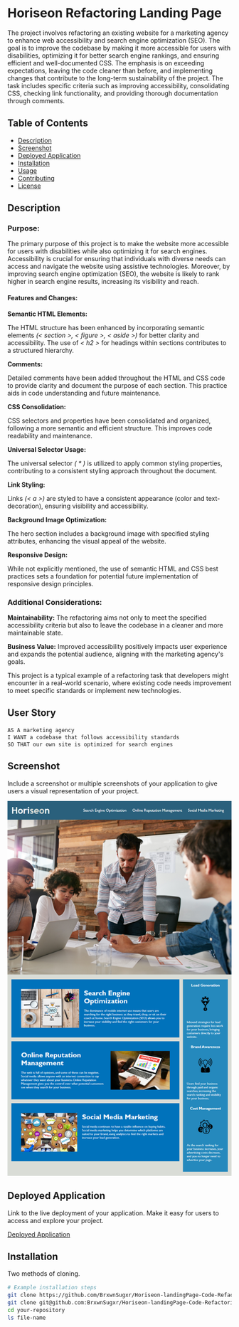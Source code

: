 # Horiseon Refactoring Landing Page

The project involves refactoring an existing website for a marketing agency to enhance web accessibility and search engine optimization (SEO). The goal is to improve the codebase by making it more accessible for users with disabilities, optimizing it for better search engine rankings, and ensuring efficient and well-documented CSS. The emphasis is on exceeding expectations, leaving the code cleaner than before, and implementing changes that contribute to the long-term sustainability of the project. The task includes specific criteria such as improving accessibility, consolidating CSS, checking link functionality, and providing thorough documentation through comments.

## Table of Contents

- [Description](#description)
- [Screenshot](#screenshot)
- [Deployed Application](#deployed-application)
- [Installation](#installation)
- [Usage](#usage)
- [Contributing](#contributing)
- [License](#license)

## Description

### Purpose:

The primary purpose of this project is to make the website more accessible for users with disabilities while also optimizing it for search engines. Accessibility is crucial for ensuring that individuals with diverse needs can access and navigate the website using assistive technologies. Moreover, by improving search engine optimization (SEO), the website is likely to rank higher in search engine results, increasing its visibility and reach.

#### Features and Changes:

**Semantic HTML Elements:**

The HTML structure has been enhanced by incorporating semantic elements _(< section >, < figure >, < aside >)_ for better clarity and accessibility.
The use of _< h2 >_ for headings within sections contributes to a structured hierarchy.

**Comments:**

Detailed comments have been added throughout the HTML and CSS code to provide clarity and document the purpose of each section. This practice aids in code understanding and future maintenance.

**CSS Consolidation:**

CSS selectors and properties have been consolidated and organized, following a more semantic and efficient structure. This improves code readability and maintenance.

**Universal Selector Usage:**

The universal selector _( \* )_ is utilized to apply common styling properties, contributing to a consistent styling approach throughout the document.

**Link Styling:**

Links _(< a >)_ are styled to have a consistent appearance (color and text-decoration), ensuring visibility and accessibility.

**Background Image Optimization:**

The hero section includes a background image with specified styling attributes, enhancing the visual appeal of the website.

**Responsive Design:**

While not explicitly mentioned, the use of semantic HTML and CSS best practices sets a foundation for potential future implementation of responsive design principles.

### Additional Considerations:

**Maintainability:** The refactoring aims not only to meet the specified accessibility criteria but also to leave the codebase in a cleaner and more maintainable state.

**Business Value:** Improved accessibility positively impacts user experience and expands the potential audience, aligning with the marketing agency's goals.

This project is a typical example of a refactoring task that developers might encounter in a real-world scenario, where existing code needs improvement to meet specific standards or implement new technologies.

## User Story

```
AS A marketing agency
I WANT a codebase that follows accessibility standards
SO THAT our own site is optimized for search engines
```

## Screenshot

Include a screenshot or multiple screenshots of your application to give users a visual representation of your project.

![The Horiseon webpage includes a navigation bar, a header image, and cards with text and images at the bottom of the page.](./Assets/01-html-css-git-homework-demo.png)

## Deployed Application

Link to the live deployment of your application. Make it easy for users to access and explore your project.

[Deployed Application](https://brxwnsugxr.github.io/Horiseon-landingPage-Code-Refactoring-Repository/)

## Installation

Two methods of cloning.

```bash
# Example installation steps
git clone https://github.com/BrxwnSugxr/Horiseon-landingPage-Code-Refactoring-Repository.git
git clone git@github.com:BrxwnSugxr/Horiseon-landingPage-Code-Refactoring-Repository.git
cd your-repository
ls file-name
```
